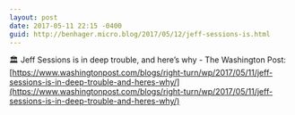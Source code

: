 ```yaml
---
layout: post
date: 2017-05-11 22:15 -0400
guid: http://benhager.micro.blog/2017/05/12/jeff-sessions-is.html
---
```

🏛 Jeff Sessions is in deep trouble, and here’s why - The Washington Post: [https://www.washingtonpost.com/blogs/right-turn/wp/2017/05/11/jeff-sessions-is-in-deep-trouble-and-heres-why/](https://www.washingtonpost.com/blogs/right-turn/wp/2017/05/11/jeff-sessions-is-in-deep-trouble-and-heres-why/)
